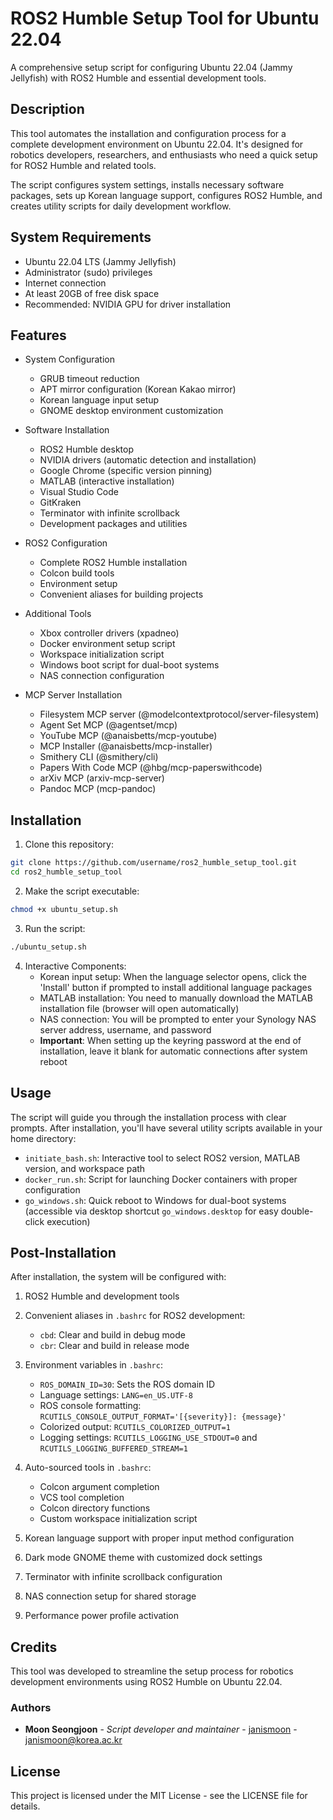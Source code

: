 # ROS2 Humble Setup Tool for Ubuntu 22.04

A comprehensive setup script for configuring Ubuntu 22.04 (Jammy Jellyfish) with ROS2 Humble and essential development tools.

## Description

This tool automates the installation and configuration process for a complete development environment on Ubuntu 22.04. It's designed for robotics developers, researchers, and enthusiasts who need a quick setup for ROS2 Humble and related tools.

The script configures system settings, installs necessary software packages, sets up Korean language support, configures ROS2 Humble, and creates utility scripts for daily development workflow.

## System Requirements

- Ubuntu 22.04 LTS (Jammy Jellyfish)
- Administrator (sudo) privileges
- Internet connection
- At least 20GB of free disk space
- Recommended: NVIDIA GPU for driver installation

## Features

- System Configuration
  - GRUB timeout reduction
  - APT mirror configuration (Korean Kakao mirror)
  - Korean language input setup
  - GNOME desktop environment customization

- Software Installation
  - ROS2 Humble desktop
  - NVIDIA drivers (automatic detection and installation)
  - Google Chrome (specific version pinning)
  - MATLAB (interactive installation)
  - Visual Studio Code
  - GitKraken
  - Terminator with infinite scrollback
  - Development packages and utilities

- ROS2 Configuration
  - Complete ROS2 Humble installation
  - Colcon build tools
  - Environment setup
  - Convenient aliases for building projects

- Additional Tools
  - Xbox controller drivers (xpadneo)
  - Docker environment setup script
  - Workspace initialization script
  - Windows boot script for dual-boot systems
  - NAS connection configuration

- MCP Server Installation
  - Filesystem MCP server (@modelcontextprotocol/server-filesystem)
  - Agent Set MCP (@agentset/mcp)
  - YouTube MCP (@anaisbetts/mcp-youtube)
  - MCP Installer (@anaisbetts/mcp-installer)
  - Smithery CLI (@smithery/cli)
  - Papers With Code MCP (@hbg/mcp-paperswithcode)
  - arXiv MCP (arxiv-mcp-server)
  - Pandoc MCP (mcp-pandoc)

## Installation

1. Clone this repository:
```bash
git clone https://github.com/username/ros2_humble_setup_tool.git
cd ros2_humble_setup_tool
```

2. Make the script executable:
```bash
chmod +x ubuntu_setup.sh
```

3. Run the script:
```bash
./ubuntu_setup.sh
```

4. Interactive Components:
   - Korean input setup: When the language selector opens, click the 'Install' button if prompted to install additional language packages
   - MATLAB installation: You need to manually download the MATLAB installation file (browser will open automatically)
   - NAS connection: You will be prompted to enter your Synology NAS server address, username, and password
   - **Important**: When setting up the keyring password at the end of installation, leave it blank for automatic connections after system reboot

## Usage

The script will guide you through the installation process with clear prompts. After installation, you'll have several utility scripts available in your home directory:

- `initiate_bash.sh`: Interactive tool to select ROS2 version, MATLAB version, and workspace path
- `docker_run.sh`: Script for launching Docker containers with proper configuration
- `go_windows.sh`: Quick reboot to Windows for dual-boot systems (accessible via desktop shortcut `go_windows.desktop` for easy double-click execution)

## Post-Installation

After installation, the system will be configured with:

1. ROS2 Humble and development tools
2. Convenient aliases in `.bashrc` for ROS2 development:
   - `cbd`: Clear and build in debug mode
   - `cbr`: Clear and build in release mode

3. Environment variables in `.bashrc`:
   - `ROS_DOMAIN_ID=30`: Sets the ROS domain ID
   - Language settings: `LANG=en_US.UTF-8`
   - ROS console formatting: `RCUTILS_CONSOLE_OUTPUT_FORMAT='[{severity}]: {message}'`
   - Colorized output: `RCUTILS_COLORIZED_OUTPUT=1`
   - Logging settings: `RCUTILS_LOGGING_USE_STDOUT=0` and `RCUTILS_LOGGING_BUFFERED_STREAM=1`

4. Auto-sourced tools in `.bashrc`:
   - Colcon argument completion
   - VCS tool completion
   - Colcon directory functions
   - Custom workspace initialization script

5. Korean language support with proper input method configuration
6. Dark mode GNOME theme with customized dock settings
7. Terminator with infinite scrollback configuration
8. NAS connection setup for shared storage
9. Performance power profile activation

## Credits

This tool was developed to streamline the setup process for robotics development environments using ROS2 Humble on Ubuntu 22.04.

### Authors
- **Moon Seongjoon** - *Script developer and maintainer* - [janismoon](https://github.com/janismoon) - janismoon@korea.ac.kr

## License

This project is licensed under the MIT License - see the LICENSE file for details.
